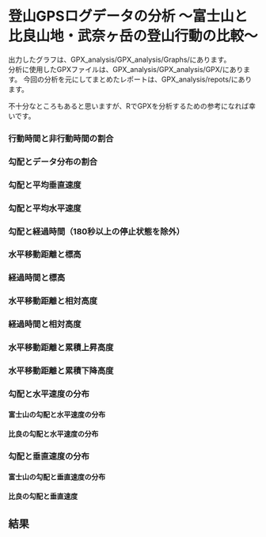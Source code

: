 # 登山GPSログデータの分析 〜富士山と比良山地・武奈ヶ岳の登山行動の比較〜

出力したグラフは、GPX_analysis/GPX_analysis/Graphs/にあります。  
分析に使用したGPXファイルは、GPX_analysis/GPX_analysis/GPX/にあります。
今回の分析を元にしてまとめたレポートは、GPX_analysis/repots/にあります。

不十分なところもあると思いますが、RでGPXを分析するための参考になれば幸いです。

### 行動時間と非行動時間の割合

### 勾配とデータ分布の割合

### 勾配と平均垂直速度

### 勾配と平均水平速度

### 勾配と経過時間（180秒以上の停止状態を除外）

### 水平移動距離と標高

### 経過時間と標高

### 水平移動距離と相対高度

### 経過時間と相対高度

### 水平移動距離と累積上昇高度

### 水平移動距離と累積下降高度

### 勾配と水平速度の分布

#### 富士山の勾配と水平速度の分布

#### 比良の勾配と水平速度の分布

### 勾配と垂直速度の分布

#### 富士山の勾配と垂直速度の分布

#### 比良の勾配と垂直速度

## 結果

